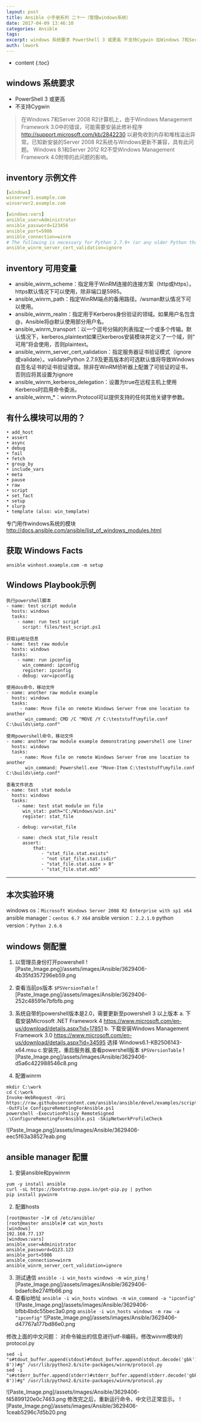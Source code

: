 ```yaml
---
layout: post
title: Ansible 小手册系列 二十一（管理windows系统）
date: 2017-04-09 13:46:10
categories: Ansible
tags:
excerpt: windows 系统要求 PowerShell 3 或更高 不支持Cygwin 在Windows 7和Server 2008 R2计算机上，由于...
auth: lework
---
```

* content
{:toc}

## windows 系统要求
- PowerShell 3 或更高
- 不支持Cygwin

>在Windows 7和Server 2008 R2计算机上，由于Windows Management Framework 3.0中的错误，可能需要安装此修补程序 http://support.microsoft.com/kb/2842230 以避免收到内存和堆栈溢出异常。已知新安装的Server 2008 R2系统与Windows更新不兼容，具有此问题。
Windows 8.1和Server 2012 R2不受Windows Management Framework 4.0附带的此问题的影响。

## inventory 示例文件
```yml
[windows]
winserver1.example.com
winserver2.example.com

[windows:vars]
ansible_user=Administrator
ansible_password=123456
ansible_port=5986
ansible_connection=winrm
# The following is necessary for Python 2.7.9+ (or any older Python that has backported SSLContext, eg, Python 2.7.5 on RHEL7) when using default WinRM self-signed certificates:
ansible_winrm_server_cert_validation=ignore
```

## inventory 可用变量
- ansible_winrm_scheme：指定用于WinRM连接的连接方案（http或https）。https默认情况下可以使用，除非端口是5985。
- ansible_winrm_path：指定WinRM端点的备用路径。/wsman默认情况下可以使用。
- ansible_winrm_realm：指定用于Kerberos身份验证的领域。如果用户名包含@，Ansible将@默认使用部分用户名。
- ansible_winrm_transport：以一个逗号分隔的列表指定一个或多个传输。默认情况下，kerberos,plaintext如果已kerberos安装模块并定义了一个域，则“ 可用”将会使用，否则plaintext。
- ansible_winrm_server_cert_validation：指定服务器证书验证模式（ignore或validate）。validatePython 2.7.9及更高版本的可选默认值将导致Windows自签名证书的证书验证错误。除非在WinRM侦听器上配置了可验证的证书，否则应将其设置为ignore
- ansible_winrm_kerberos_delegation：设置为true在远程主机上使用Kerberos时启用命令委派。
- ansible_winrm_*：winrm.Protocol可以提供支持的任何其他关键字参数。

## 有什么模块可以用的？
	• add_host
	• assert
	• async
	• debug
	• fail
	• fetch
	• group_by
	• include_vars
	• meta
	• pause
	• raw
	• script
	• set_fact
	• setup
	• slurp
	• template (also: win_template)

专门用作windows系统的模块
http://docs.ansible.com/ansible/list_of_windows_modules.html

## 获取 Windows Facts
```
ansible winhost.example.com -m setup
```
## Windows Playbook示例
```
执行powershell脚本
- name: test script module
  hosts: windows
  tasks:
    - name: run test script
      script: files/test_script.ps1

获取ip地址信息
- name: test raw module
  hosts: windows
  tasks:
    - name: run ipconfig
      win_command: ipconfig
      register: ipconfig
    - debug: var=ipconfig

使用dos命令，移动文件
- name: another raw module example
  hosts: windows
  tasks:
     - name: Move file on remote Windows Server from one location to another
       win_command: CMD /C "MOVE /Y C:\teststuff\myfile.conf C:\builds\smtp.conf"

使用powershell命令，移动文件
- name: another raw module example demonstrating powershell one liner
  hosts: windows
  tasks:
     - name: Move file on remote Windows Server from one location to another
       win_command: Powershell.exe "Move-Item C:\teststuff\myfile.conf C:\builds\smtp.conf"

查看文件状态
- name: test stat module
  hosts: windows
  tasks:
    - name: test stat module on file
      win_stat: path="C:/Windows/win.ini"
      register: stat_file

    - debug: var=stat_file

    - name: check stat_file result
      assert:
          that:
             - "stat_file.stat.exists"
             - "not stat_file.stat.isdir"
             - "stat_file.stat.size > 0"
             - "stat_file.stat.md5"
```
---

## 本次实验环境
windows os：`Microsoft Windows Server 2008 R2 Enterprise with sp1 x64`
ansible manager：`centos 6.7 X64`
ansible version： `2.2.1.0`
python version：`Python 2.6.6`


##  windows 侧配置
1. 以管理员身份打开powershell
![Paste_Image.png]/assets/images/Ansible/3629406-4b35fd357296eb59.png
2. 查看当前ps版本
```$PSVersionTable```
![Paste_Image.png]/assets/images/Ansible/3629406-252c48591e7bfbfb.png

3. 系统自带的powershell版本是2.0，需要更新至powershell 3 以上版本
  a. 下载安装Microsoft .NET Framework 4
https://www.microsoft.com/en-us/download/details.aspx?id=17851
	b. 下载安装Windows Management Framework 3.0
https://www.microsoft.com/en-us/download/details.aspx?id=34595
选择 Windows6.1-KB2506143-x64.msu
c.安装完，重启服务器,查看powershell版本
```$PSVersionTable```
![Paste_Image.png]/assets/images/Ansible/3629406-d5a6c422988546c8.png
4. 配置winrm
```
mkdir C:\work
cd C:\work
Invoke-WebRequest -Uri https://raw.githubusercontent.com/ansible/ansible/devel/examples/scripts/ConfigureRemotingForAnsible.ps1 -OutFile ConfigureRemotingForAnsible.ps1
powershell -ExecutionPolicy RemoteSigned .\ConfigureRemotingForAnsible.ps1 -SkipNetworkProfileCheck
```
![Paste_Image.png]/assets/images/Ansible/3629406-eec5f63a38527eab.png

## ansible manager 配置
1. 安装ansible和pywinrm
```
yum -y install ansible
curl -sL https://bootstrap.pypa.io/get-pip.py | python
pip install pywinrm
```
2. 配置hosts
```
[root@master ~]# cd /etc/ansible/
[root@master ansible]# cat win_hosts 
[windows]
192.168.77.137
[windows:vars]
ansible_user=Administrator
ansible_password=Q123.123
ansible_port=5986
ansible_connection=winrm
ansible_winrm_server_cert_validation=ignore
```
3. 测试通信
```ansible -i win_hosts windows -m win_ping```
![Paste_Image.png]/assets/images/Ansible/3629406-bdaefc8e274ffb66.png
4. 查看ip地址
```ansible -i win_hosts windows -m win_command -a "ipconfig"```
![Paste_Image.png]/assets/images/Ansible/3629406-bfbb4bdc55bec3a0.png
```ansible -i win_hosts windows -m raw -a "ipconfig"```
![Paste_Image.png]/assets/images/Ansible/3629406-d47767a177bd86e0.png

修改上面的中文问题：
对命令输出的信息进行utf-8编码，修改winrm模块的protocol.py
```
sed -i "s#tdout_buffer.append(stdout)#tdout_buffer.append(stdout.decode('gbk').encode('utf-8'))#g" /usr/lib/python2.6/site-packages/winrm/protocol.py
sed -i "s#stderr_buffer.append(stderr)#stderr_buffer.append(stderr.decode('gbk').encode('utf-8'))#g" /usr/lib/python2.6/site-packages/winrm/protocol.py
```
![Paste_Image.png]/assets/images/Ansible/3629406-f45899120e0c7463.png
修改完之后，重新运行命令，中文已正常显示。
![Paste_Image.png]/assets/images/Ansible/3629406-1ceab5296c7d5b20.png
